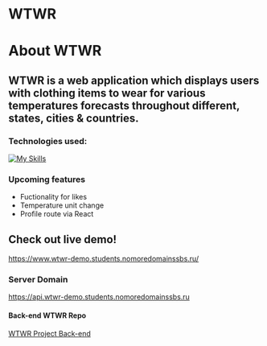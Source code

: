 # WTWR

# About WTWR

## WTWR is a web application which displays users with clothing items to wear for various temperatures forecasts throughout different, states, cities & countries.

### Technologies used:

[![My Skills](https://skillicons.dev/icons?i=js,react,html,css)](https://skillicons.dev)

### Upcoming features

- Fuctionality for likes
- Temperature unit change
- Profile route via React

## Check out live demo!

https://www.wtwr-demo.students.nomoredomainssbs.ru/

### Server Domain

https://api.wtwr-demo.students.nomoredomainssbs.ru

#### Back-end WTWR Repo

[WTWR Project Back-end](https://github.com/xhundo/se_project_express.git)
